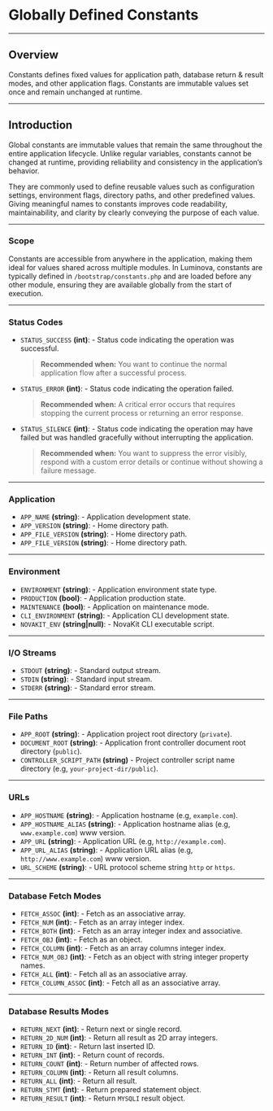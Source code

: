 # Globally Defined Constants

***

## Overview

Constants defines fixed values for application path, database return &amp; result modes, and other application flags. Constants are immutable values set once and remain unchanged at runtime.

***

## Introduction

Global constants are immutable values that remain the same throughout the entire application lifecycle. Unlike regular variables, constants cannot be changed at runtime, providing reliability and consistency in the application’s behavior.

They are commonly used to define reusable values such as configuration settings, environment flags, directory paths, and other predefined values. Giving meaningful names to constants improves code readability, maintainability, and clarity by clearly conveying the purpose of each value.

---

### Scope

Constants are accessible from anywhere in the application, making them ideal for values shared across multiple modules. In Luminova, constants are typically defined in `/bootstrap/constants.php` and are loaded before any other module, ensuring they are available globally from the start of execution.

---

### Status Codes

- `STATUS_SUCCESS` **(int)**: - Status code indicating the operation was successful.  
  > **Recommended when:** You want to continue the normal application flow after a successful process.

- `STATUS_ERROR` **(int)**: - Status code indicating the operation failed.  
  > **Recommended when:** A critical error occurs that requires stopping the current process or returning an error response.

- `STATUS_SILENCE` **(int)**: - Status code indicating the operation may have failed but was handled gracefully without interrupting the application.  
  > **Recommended when:** You want to suppress the error visibly, respond with a custom error details or continue without showing a failure message.

***

### Application

- `APP_NAME` **(string)**: - Application development state.
- `APP_VERSION` **(string)**: - Home directory path.
- `APP_FILE_VERSION` **(string)**: - Home directory path.
- `APP_FILE_VERSION` **(string)**: - Home directory path.

***

### Environment

- `ENVIRONMENT` **(string)**: - Application environment state type.
- `PRODUCTION` **(bool)**: - Application production state.
- `MAINTENANCE` **(bool)**: - Application on maintenance mode.
- `CLI_ENVIRONMENT` **(string)**: - Application CLI development state.
- `NOVAKIT_ENV` **(string|null)**: - NovaKit CLI executable script.

***

### I/O Streams

- `STDOUT` **(string)**: - Standard output stream.
- `STDIN` **(string)**: - Standard input stream.
- `STDERR` **(string)**: - Standard error stream.

***

### File Paths

- `APP_ROOT` **(string)**: - Application project root directory (`private`).
- `DOCUMENT_ROOT` **(string)**: - Application front controller document root directory (`public`).
- `CONTROLLER_SCRIPT_PATH` **(string)** - Project controller script name directory (e.g, `your-project-dir/public`).

***

### URLs

- `APP_HOSTNAME` **(string)**: - Application hostname (e.g, `example.com`).
- `APP_HOSTNAME_ALIAS` **(string)**: - Application hostname alias (e.g, `www.example.com`) www version.
- `APP_URL` **(string)**: - Application URL (e.g, `http://example.com`).
- `APP_URL_ALIAS` **(string)**: - Application URL alias (e.g, `http://www.example.com`) www version.
- `URL_SCHEME` **(string)**: - URL protocol scheme string `http` or `https`.

***

### Database Fetch Modes

- `FETCH_ASSOC` **(int)**: - Fetch as an associative array.
- `FETCH_NUM` **(int)**: - Fetch as an array integer index.
- `FETCH_BOTH` **(int)**: - Fetch as an array integer index and associative.
- `FETCH_OBJ` **(int)**: - Fetch as an object.
- `FETCH_COLUMN` **(int)**: - Fetch as an array columns integer index.
- `FETCH_NUM_OBJ` **(int)**: - Fetch as an object with string integer property names.
- `FETCH_ALL` **(int)**: - Fetch all as an associative array.
- `FETCH_COLUMN_ASSOC` **(int)**: - Fetch all as an associative array.

***

### Database Results Modes

- `RETURN_NEXT` **(int)**: - Return next or single record.
- `RETURN_2D_NUM` **(int)**: - Return all result as 2D array integers.
- `RETURN_ID` **(int)**: - Return last inserted ID.
- `RETURN_INT` **(int)**: - Return count of records.
- `RETURN_COUNT` **(int)**: - Return number of affected rows.
- `RETURN_COLUMN` **(int)**: - Return all result columns.
- `RETURN_ALL` **(int)**: - Return all result.
- `RETURN_STMT` **(int)**: -  Return prepared statement object.
- `RETURN_RESULT` **(int)**: - Return `MYSQLI` result object.